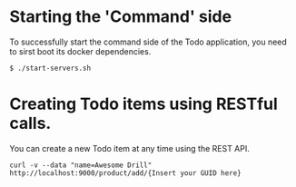 
# Starting the 'Command' side

To successfully start the command side of the Todo application, you need to sirst boot its docker dependencies.
```
$ ./start-servers.sh
```

# Creating Todo items using RESTful calls.

You can create a new Todo item at any time using the REST API.

```
curl -v --data "name=Awesome Drill" http://localhost:9000/product/add/{Insert your GUID here}
```